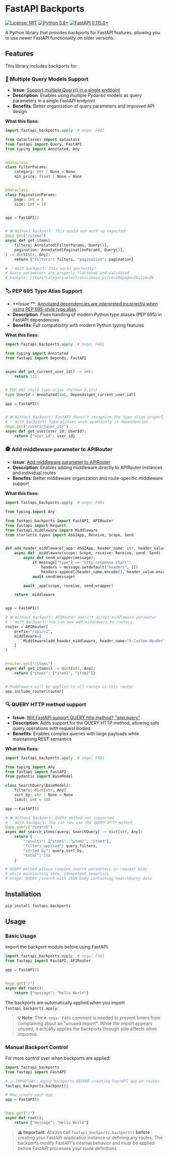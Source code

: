 # FastAPI Backports

[![License: MIT](https://img.shields.io/badge/License-MIT-yellow.svg)](https://opensource.org/licenses/MIT)
[![Python 3.8+](https://img.shields.io/badge/python-3.8+-blue.svg)](https://www.python.org/downloads/)
[![FastAPI 0.115.0+](https://img.shields.io/badge/fastapi-0.115.0+-green.svg)](https://fastapi.tiangolo.com/)

A Python library that provides backports for FastAPI features, allowing you to use newer FastAPI functionality on older
versions.

## Features

This library includes backports for:

### 🔄 Multiple Query Models Support

- **Issue**: [Support multiple Query() in a single endpoint](https://github.com/fastapi/fastapi/discussions/12212)
- **Description**: Enables using multiple Pydantic models as query parameters in a single FastAPI endpoint
- **Benefits**: Better organization of query parameters and improved API design

**What this fixes:**

```python
import fastapi_backports.apply  # noqa: F401

from dataclasses import dataclass
from fastapi import Query, FastAPI
from typing import Annotated, Any


@dataclass
class FilterParams:
    category: str | None = None
    min_price: float | None = None


@dataclass
class PaginationParams:
    page: int = 1
    size: int = 10


app = FastAPI()


# ❌ Without backport: This would not work as expected
@app.get("/items")
async def get_items(
    filters: Annotated[FilterParams, Query()],
    pagination: Annotated[PaginationParams, Query()],
) -> dict[str, Any]:
    return {"filters": filters, "pagination": pagination}

# ✅ With backport: This works perfectly!
# Query parameters are properly flattened and validated
# Example: /items?category=electronics&min_price=10&page=2&size=20
```

### 🏷️ PEP 695 Type Alias Support

- **Issue
  **: [Annotated dependencies are interpreted incorrectly when using PEP 695-style type alias](https://github.com/fastapi/fastapi/issues/10719)
- **Description**: Fixes handling of modern Python type aliases (PEP 695) in FastAPI dependencies
- **Benefits**: Full compatibility with modern Python typing features

**What this fixes:**

```python
import fastapi_backports.apply  # noqa: F401

from typing import Annotated
from fastapi import Depends, FastAPI


async def get_current_user_id() -> int:
    return 123


# PEP 695 style type alias (Python 3.12+)
type UserId = Annotated[int, Depends(get_current_user_id)]

app = FastAPI()


# ❌ Without backport: FastAPI doesn't recognize the type alias properly
# ✅ With backport: Type aliases work seamlessly in dependencies
@app.get("/users/{user_id}")
async def get_user(user_id: UserId):
    return {"user_id": user_id}
```

### 🕵️ Add middleware parameter to APIRouter

- **Issue**: [Add middleware parameter to APIRouter](https://github.com/fastapi/fastapi/pull/11010)
- **Description**: Enables adding middleware directly to APIRouter instances and individual routes
- **Benefits**: Better middleware organization and route-specific middleware support

**What this fixes:**

```python
import fastapi_backports.apply  # noqa: F401

from typing import Any

from fastapi_backports import FastAPI, APIRouter
from fastapi import Request
from fastapi.middleware import Middleware
from starlette.types import ASGIApp, Receive, Scope, Send


def add_header_middleware(_app: ASGIApp, header_name: str, header_value: str) -> ASGIApp:
    async def _middleware(scope: Scope, receive: Receive, send: Send) -> None:
        async def send_wrapper(message):
            if message["type"] == "http.response.start":
                headers = message.setdefault("headers", [])
                headers.append((header_name.encode(), header_value.encode()))
            await send(message)

        await _app(scope, receive, send_wrapper)

    return _middleware


app = FastAPI()

# ❌ Without backport: APIRouter doesn't accept middleware parameter
# ✅ With backport: You can now add middleware to routers
router = APIRouter(
    prefix="/api/v1",
    middleware=[
        Middleware(add_header_middleware, header_name="X-Custom-Header", header_value="Value")
    ]
)


@router.get("/items")
async def get_items() -> dict[str, Any]:
    return {"items": ["item1", "item2"]}


# Middleware will be applied to all routes in this router
app.include_router(router)
```

### 🔍 QUERY HTTP method support

- **Issue**: [Will FastAPI support QUERY http method? "app.query"](https://github.com/fastapi/fastapi/issues/12965)
- **Description**: Adds support for the QUERY HTTP method, allowing safe query operations with request bodies
- **Benefits**: Enables complex queries with large payloads while maintaining REST semantics

**What this fixes:**

```python
import fastapi_backports.apply  # noqa: F401

from typing import Any
from fastapi import FastAPI
from pydantic import BaseModel

class SearchQuery(BaseModel):
    filters: dict[str, Any]
    sort_by: str | None = None
    limit: int = 100

app = FastAPI()

# ❌ Without backport: QUERY method not supported
# ✅ With backport: You can now use the QUERY HTTP method
@app.query("/search")
async def search_items(query: SearchQuery) -> dict[str, Any]:
    return {
        "results": ["item1", "item2", "item3"],
        "filters_applied": query.filters,
        "sorted_by": query.sort_by,
        "total": 150
    }

# QUERY method allows complex search parameters in request body
# while maintaining safe, idempotent semantics
# Usage: QUERY /search with JSON body containing SearchQuery data
```

## Installation

```bash
pip install fastapi-backports
```

## Usage

### Basic Usage

Import the backport module before using FastAPI:

```python
import fastapi_backports.apply  # noqa: F401
from fastapi import FastAPI, APIRouter

app = FastAPI()


@app.get("/")
async def root():
    return {"message": "Hello World"}
```

The backports are automatically applied when you import `fastapi_backports.apply`.

> **💡 Note**: The `# noqa: F401` comment is needed to prevent linters from complaining about an "unused import". While
> the import appears unused, it actually applies the backports through side effects when imported.

### Manual Backport Control

For more control over when backports are applied:

```python
import fastapi_backports
from fastapi import FastAPI

# ⚠️ IMPORTANT: Apply backports BEFORE creating FastAPI app or routes
fastapi_backports.backport()

# Now create your app
app = FastAPI()


@app.get("/")
async def root():
    return {"message": "Hello World"}
```

> **⚠️ Important**: Always call `fastapi_backports.backport()` **before** creating your FastAPI application instance or
> defining any routes. The backports modify FastAPI's internal behavior and must be applied before FastAPI processes your
> route definitions.
